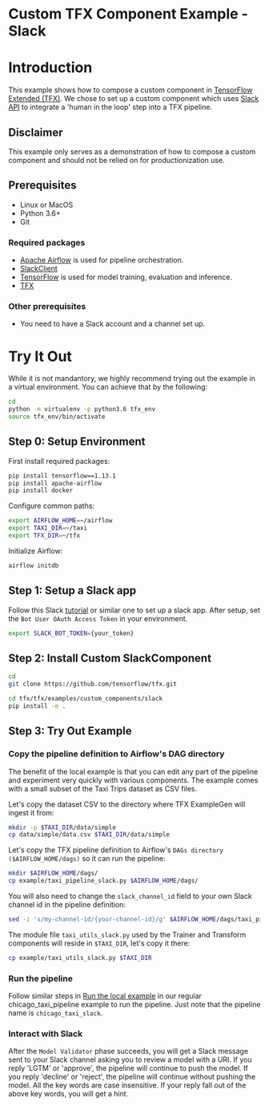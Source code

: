 # Custom TFX Component Example - Slack

# Introduction
This example shows how to compose a custom component in [TensorFlow Extended (TFX)](https://tensorflow.org/tfx). We chose to set up a custom
component which uses [Slack](https://slack.com/) [API](https://slack.dev/python-slackclient/)
to integrate a 'human in the loop' step into a TFX pipeline.

## Disclaimer
This example only serves as a demonstration of how to compose a custom component
and should not be relied on for productionization use.

## Prerequisites

* Linux or MacOS
* Python 3.6+
* Git

### Required packages
* [Apache Airflow](https://airflow.apache.org/) is used for pipeline orchestration.
* [SlackClient](https://pypi.org/project/slackclient/)
* [TensorFlow](https://tensorflow.org) is used for model training, evaluation and inference.
* [TFX](https://pypi.org/project/tfx/)

### Other prerequisites
* You need to have a Slack account and a channel set up.

# Try It Out
While it is not mandantory, we highly recommend trying out the example in a virtual environment. You can achieve that by the following:

```bash
cd
python -m virtualenv -p python3.6 tfx_env
source tfx_env/bin/activate
```

## Step 0: Setup Environment
First install required packages:

```bash
pip install tensorflow==1.13.1
pip install apache-airflow
pip install docker
```

Configure common paths:

```bash
export AIRFLOW_HOME=~/airflow
export TAXI_DIR=~/taxi
export TFX_DIR=~/tfx
```

Initialize Airflow:

```bash
airflow initdb
```

## Step 1: Setup a Slack app
Follow this Slack [tutorial](https://github.com/slackapi/python-slackclient/blob/master/tutorial/01-creating-the-slack-app.md) or similar one to set up a slack app. After setup, set the `Bot User OAuth Access Token` in your environment.

```bash
export SLACK_BOT_TOKEN={your_token}
```

## Step 2: Install Custom SlackComponent

```bash
cd
git clone https://github.com/tensorflow/tfx.git

cd tfx/tfx/examples/custom_components/slack
pip install -e .
```

## Step 3: Try Out Example
### Copy the pipeline definition to Airflow's DAG directory

The benefit of the local example is that you can edit any part of the pipeline
and experiment very quickly with various components. The example comes with a
small subset of the Taxi Trips dataset as CSV files.

Let's copy the dataset CSV to the directory where TFX ExampleGen will ingest it
from:

```bash
mkdir -p $TAXI_DIR/data/simple
cp data/simple/data.csv $TAXI_DIR/data/simple
```

Let's copy the TFX pipeline definition to Airflow's
`DAGs directory` `($AIRFLOW_HOME/dags)` so it can run the pipeline:

```bash
mkdir $AIRFLOW_HOME/dags/
cp example/taxi_pipeline_slack.py $AIRFLOW_HOME/dags/
```

You will also need to change the `slack_channel_id` field to your own Slack channel id
in the pipeline definition:

```bash
sed -i 's/my-channel-id/{your-channel-id}/g' $AIRFLOW_HOME/dags/taxi_pipeline_slack.py
```

The module file `taxi_utils_slack.py` used by the Trainer and Transform
components will reside in `$TAXI_DIR`, let's copy it there:

```bash
cp example/taxi_utils_slack.py $TAXI_DIR
```

### Run the pipeline
Follow similar steps in [Run the local example](https://github.com/tensorflow/tfx/tree/master/tfx/examples/chicago_taxi_pipeline#run-the-local-example)
in our regular chicago_taxi_pipeline example to run the pipeline. Just note that
the pipeline name is `chicago_taxi_slack`.

### Interact with Slack
After the `Model Validator` phase succeeds, you will get a Slack message sent to
your Slack channel asking you to review a model with a URI. If you reply 'LGTM'
or 'approve', the pipeline will continue to push the model. If you reply
'decline' or 'reject', the pipeline will continue without pushing the model. All
the key words are case insensitive. If your reply fall out of the above key
words, you will get a hint.
